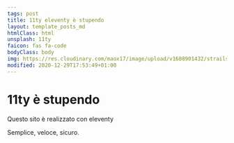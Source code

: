 ```yaml
---
tags: post
title: 11ty eleventy è stupendo
layout: template_posts_md
htmlClass: html
unsplash: 11ty
faicon: fas fa-code
bodyClass: body
img: https://res.cloudinary.com/maox17/image/upload/v1608901432/strails/logo468_t_puc73x.png
modified: 2020-12-29T17:53:49+01:00
---
```


# 11ty è stupendo

Questo sito è realizzato con eleventy

Semplice, veloce, sicuro.
